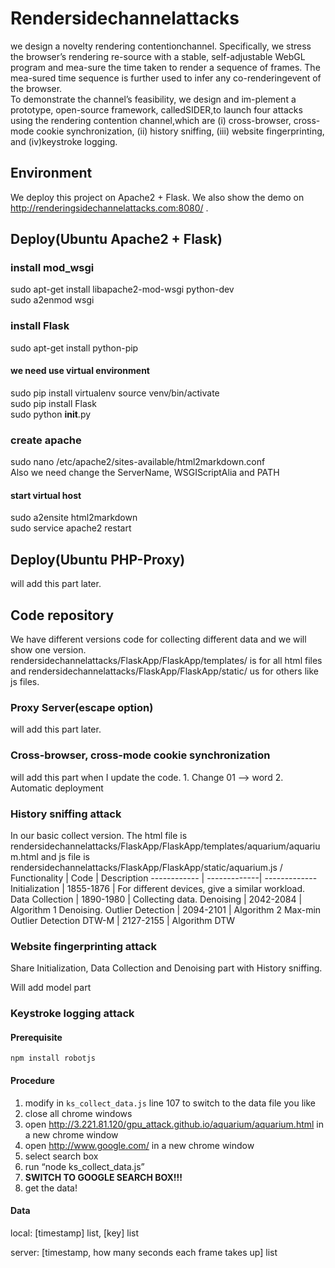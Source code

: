 # Rendersidechannelattacks  
we design a novelty rendering contentionchannel. Specifically, we stress the browser’s rendering re-source with a stable, self-adjustable WebGL program and mea-sure the time taken to render a sequence of frames. The mea-sured time sequence is further used to infer any co-renderingevent of the browser.  
To demonstrate the channel’s feasibility, we design and im-plement a prototype, open-source framework, calledSIDER,to launch four attacks using the rendering contention channel,which are (i) cross-browser, cross-mode cookie synchronization, (ii) history sniffing, (iii) website fingerprinting, and (iv)keystroke logging.  
## Environment  
We deploy this project on Apache2 + Flask. We also show the demo on http://renderingsidechannelattacks.com:8080/ . 
## Deploy(Ubuntu Apache2 + Flask)
### install mod_wsgi
sudo apt-get install libapache2-mod-wsgi python-dev  
sudo a2enmod wsgi  
### install Flask
sudo apt-get install python-pip  
#### we need use virtual environment  
sudo pip install virtualenv 
source venv/bin/activate   
sudo pip install Flask   
sudo python __init__.py 
### create apache
sudo nano /etc/apache2/sites-available/html2markdown.conf  
Also we need change the ServerName, WSGIScriptAlia and PATH  
#### start virtual host
sudo a2ensite html2markdown  
sudo service apache2 restart  

## Deploy(Ubuntu PHP-Proxy)
<div class="text-blue mb-2">
will add this part later.
</div>

## Code repository
We have different versions code for collecting different data and we will show one version.  
rendersidechannelattacks/FlaskApp/FlaskApp/templates/ is for all html files and rendersidechannelattacks/FlaskApp/FlaskApp/static/ us for others like js files.  

### Proxy Server(escape option)
<div class="text-blue mb-2">
will add this part later.
</div>

### Cross-browser, cross-mode cookie synchronization
<div class="text-blue mb-2">
will add this part when I update the code.
1. Change 01 --> word
2. Automatic deployment
</div>

### History sniffing attack
In our basic collect version. The html file is rendersidechannelattacks/FlaskApp/FlaskApp/templates/aquarium/aquarium.html and js file is rendersidechannelattacks/FlaskApp/FlaskApp/static/aquarium.js /   
Functionality | Code | Description
------------ | -------------| -------------
Initialization | 1855-1876 | For different devices, give a similar workload.
Data Collection | 1890-1980 | Collecting data.
Denoising | 2042-2084 | Algorithm 1 Denoising.
Outlier Detection | 2094-2101 | Algorithm 2 Max-min Outlier Detection
DTW-M | 2127-2155 | Algorithm DTW

### Website fingerprinting attack
Share Initialization, Data Collection and Denoising part with History sniffing.
<div class="text-blue mb-2">
Will add model part
</div>

### Keystroke logging attack
#### Prerequisite
`npm install robotjs`

#### Procedure
1. modify in `ks_collect_data.js` line 107 to switch to the data file you like
2. close all chrome windows
3. open <http://3.221.81.120/gpu_attack.github.io/aquarium/aquarium.html> in a new chrome window
4. open <http://www.google.com/> in a new chrome window
5. select search box
6. run “node ks_collect_data.js”
7. **SWITCH TO GOOGLE SEARCH BOX!!!**
8. get the data!

#### Data

local: [timestamp] list, [key] list

server: [timestamp, how many seconds each frame takes up] list

